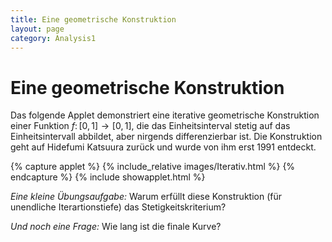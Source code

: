 ```yaml
---
title: Eine geometrische Konstruktion
layout: page
category: Analysis1
---
```


# Eine geometrische Konstruktion

Das folgende Applet demonstriert eine iterative geometrische Konstruktion einer Funktion $f\colon [0,1]\to[0,1]$, die das Einheitsinterval stetig auf das Einheitsintervall abbildet, aber nirgends differenzierbar ist. Die Konstruktion geht auf Hidefumi Katsuura zurück und wurde von ihm erst 1991 entdeckt.



{% capture applet %} {% include_relative images/Iterativ.html %} {% endcapture %}
{% include showapplet.html %}



*Eine kleine Übungsaufgabe:* Warum erfüllt diese Konstruktion (für   unendliche Iterartionstiefe) das Stetigkeitskriterium?

*Und noch eine Frage:* Wie lang ist die finale Kurve?
